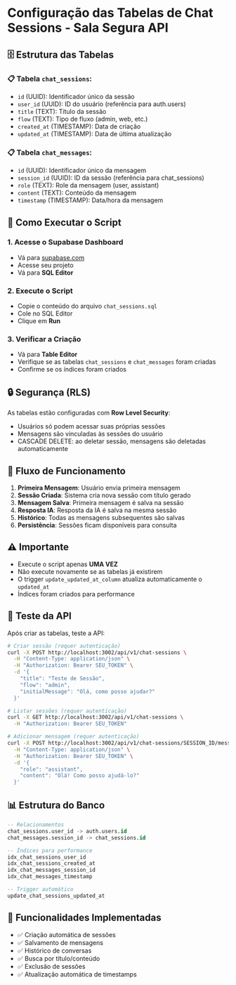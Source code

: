 # Configuração das Tabelas de Chat Sessions - Sala Segura API

## 🗄️ Estrutura das Tabelas

### 📋 Tabela `chat_sessions`:
- `id` (UUID): Identificador único da sessão
- `user_id` (UUID): ID do usuário (referência para auth.users)
- `title` (TEXT): Título da sessão
- `flow` (TEXT): Tipo de fluxo (admin, web, etc.)
- `created_at` (TIMESTAMP): Data de criação
- `updated_at` (TIMESTAMP): Data de última atualização

### 📋 Tabela `chat_messages`:
- `id` (UUID): Identificador único da mensagem
- `session_id` (UUID): ID da sessão (referência para chat_sessions)
- `role` (TEXT): Role da mensagem (user, assistant)
- `content` (TEXT): Conteúdo da mensagem
- `timestamp` (TIMESTAMP): Data/hora da mensagem

## 🚀 Como Executar o Script

### 1. Acesse o Supabase Dashboard
- Vá para [supabase.com](https://supabase.com)
- Acesse seu projeto
- Vá para **SQL Editor**

### 2. Execute o Script
- Copie o conteúdo do arquivo `chat_sessions.sql`
- Cole no SQL Editor
- Clique em **Run**

### 3. Verificar a Criação
- Vá para **Table Editor**
- Verifique se as tabelas `chat_sessions` e `chat_messages` foram criadas
- Confirme se os índices foram criados

## 🔒 Segurança (RLS)

As tabelas estão configuradas com **Row Level Security**:
- Usuários só podem acessar suas próprias sessões
- Mensagens são vinculadas às sessões do usuário
- CASCADE DELETE: ao deletar sessão, mensagens são deletadas automaticamente

## 🔄 Fluxo de Funcionamento

1. **Primeira Mensagem**: Usuário envia primeira mensagem
2. **Sessão Criada**: Sistema cria nova sessão com título gerado
3. **Mensagem Salva**: Primeira mensagem é salva na sessão
4. **Resposta IA**: Resposta da IA é salva na mesma sessão
5. **Histórico**: Todas as mensagens subsequentes são salvas
6. **Persistência**: Sessões ficam disponíveis para consulta

## ⚠️ Importante

- Execute o script apenas **UMA VEZ**
- Não execute novamente se as tabelas já existirem
- O trigger `update_updated_at_column` atualiza automaticamente o `updated_at`
- Índices foram criados para performance

## 🧪 Teste da API

Após criar as tabelas, teste a API:

```bash
# Criar sessão (requer autenticação)
curl -X POST http://localhost:3002/api/v1/chat-sessions \
  -H "Content-Type: application/json" \
  -H "Authorization: Bearer SEU_TOKEN" \
  -d '{
    "title": "Teste de Sessão",
    "flow": "admin",
    "initialMessage": "Olá, como posso ajudar?"
  }'

# Listar sessões (requer autenticação)
curl -X GET http://localhost:3002/api/v1/chat-sessions \
  -H "Authorization: Bearer SEU_TOKEN"

# Adicionar mensagem (requer autenticação)
curl -X POST http://localhost:3002/api/v1/chat-sessions/SESSION_ID/messages \
  -H "Content-Type: application/json" \
  -H "Authorization: Bearer SEU_TOKEN" \
  -d '{
    "role": "assistant",
    "content": "Olá! Como posso ajudá-lo?"
  }'
```

## 📊 Estrutura do Banco

```sql
-- Relacionamentos
chat_sessions.user_id -> auth.users.id
chat_messages.session_id -> chat_sessions.id

-- Índices para performance
idx_chat_sessions_user_id
idx_chat_sessions_created_at
idx_chat_messages_session_id
idx_chat_messages_timestamp

-- Trigger automático
update_chat_sessions_updated_at
```

## 🎯 Funcionalidades Implementadas

- ✅ Criação automática de sessões
- ✅ Salvamento de mensagens
- ✅ Histórico de conversas
- ✅ Busca por título/conteúdo
- ✅ Exclusão de sessões
- ✅ Atualização automática de timestamps
